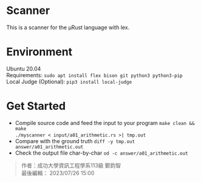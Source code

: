 # Scanner
This is a scanner for the μRust language with lex.  
# Environment
Ubuntu 20.04  
Requirements: `sudo apt install flex bison git python3 python3-pip`  
Local Judge (Optional): `pip3 install local-judge`  
# Get Started
* Compile source code and feed the input to your program
`make clean && make`  
`./myscanner < input/a01_arithmetic.rs >| tmp.out`
* Compare with the ground truth
`diff -y tmp.out answer/a01_arithmetic.out`
* Check the output file char-by-char
`od -c answer/a01_arithmetic.out`  

> 作者：成功大學資訊工程學系113級 鄭鈞智  
> 最後編輯： 2023/07/26 15:00

